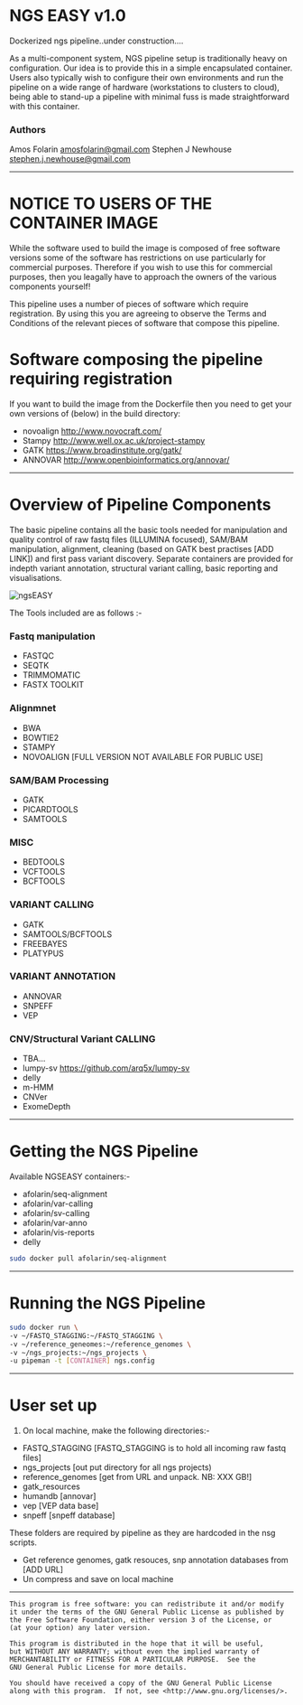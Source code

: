 NGS EASY v1.0
===================

Dockerized ngs pipeline..under construction....  

As a multi-component system, NGS pipeline setup is traditionally heavy on 
configuration. Our idea is to provide this in a simple encapsulated container. 
Users also typically wish to configure their own environments and run the 
pipeline on a wide range of hardware (workstations to clusters to cloud), being 
able to stand-up a pipeline with minimal fuss is made straightforward with this 
container.

### Authors
Amos Folarin <amosfolarin@gmail.com> 
Stephen J Newhouse <stephen.j.newhouse@gmail.com>

******

# NOTICE TO USERS OF THE CONTAINER IMAGE 

While the software used to build the image is composed of free software versions
some of the software has restrictions on use particularly for commercial 
purposes. Therefore if you wish to use this for commercial purposes, then you 
leagally have to approach the owners of the various components yourself!

This pipeline uses a number of pieces of software which require registration. 
By using this you are agreeing to observe the Terms and Conditions of the 
relevant pieces of software that compose this pipeline.

# Software composing the pipeline requiring registration

If you want to build the image from the Dockerfile then you need to get your 
own versions of (below) in the build directory:

   * novoalign http://www.novocraft.com/
   * Stampy http://www.well.ox.ac.uk/project-stampy
   * GATK https://www.broadinstitute.org/gatk/
   * ANNOVAR http://www.openbioinformatics.org/annovar/

******

Overview of Pipeline Components
================================
The basic pipeline contains all the basic tools needed for manipulation and 
quality control of raw fastq files (ILLUMINA focused), SAM/BAM manipulation,
alignment, cleaning (based on GATK best practises [ADD LINK]) and first pass
variant discovery. Separate containers are provided for indepth variant annotation,
structural variant calling, basic reporting and visualisations.  

![ngsEASY](ngsEASY_pipeline_visualisation.png "Dockerized NGS Pipeline")


The Tools included are as follows :- 

### Fastq manipulation
- FASTQC
- SEQTK
- TRIMMOMATIC
- FASTX TOOLKIT

### Alignmnet
- BWA
- BOWTIE2
- STAMPY
- NOVOALIGN [FULL VERSION NOT AVAILABLE FOR PUBLIC USE]

### SAM/BAM Processing
- GATK
- PICARDTOOLS
- SAMTOOLS

### MISC
- BEDTOOLS
- VCFTOOLS
- BCFTOOLS

### VARIANT CALLING
- GATK
- SAMTOOLS/BCFTOOLS
- FREEBAYES
- PLATYPUS

### VARIANT ANNOTATION
- ANNOVAR
- SNPEFF
- VEP

### CNV/Structural Variant CALLING
- TBA...
- lumpy-sv https://github.com/arq5x/lumpy-sv
- delly
- m-HMM
- CNVer
- ExomeDepth


******

Getting the NGS Pipeline
=========================

Available NGSEASY containers:- 
 
- afolarin/seq-alignment
- afolarin/var-calling
- afolarin/sv-calling
- afolarin/var-anno
- afolarin/vis-reports
- delly

```bash
sudo docker pull afolarin/seq-alignment
```

******

Running the NGS Pipeline
==========================

```bash
sudo docker run \
-v ~/FASTQ_STAGGING:~/FASTQ_STAGGING \
-v ~/reference_geneomes:~/reference_genomes \
-v ~/ngs_projects:~/ngs_projects \
-u pipeman -t [CONTAINER] ngs.config
```

******

User set up
========================

1. On local machine, make the following directories:-

- FASTQ_STAGGING [FASTQ_STAGGING is to hold all incoming raw fastq files]
- ngs_projects [out put directory for all ngs projects)
- reference_genomes [get from URL and unpack. NB: XXX GB!]
- gatk_resources
- humandb [annovar]
- vep [VEP data base]
- snpeff [snpeff database]

These folders are required by pipeline as they are hardcoded in the nsg scripts.

- Get reference genomes, gatk resouces, snp annotation databases from [ADD URL]
- Un compress and save on local machine


******

```
This program is free software: you can redistribute it and/or modify
it under the terms of the GNU General Public License as published by
the Free Software Foundation, either version 3 of the License, or
(at your option) any later version.

This program is distributed in the hope that it will be useful,
but WITHOUT ANY WARRANTY; without even the implied warranty of
MERCHANTABILITY or FITNESS FOR A PARTICULAR PURPOSE.  See the
GNU General Public License for more details.

You should have received a copy of the GNU General Public License
along with this program.  If not, see <http://www.gnu.org/licenses/>.
```

